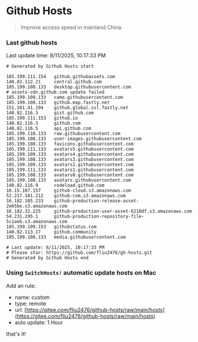 # Github Hosts

> Improve access speed in mainland China.

### Last github hosts

Last update time: 8/11/2025, 10:17:33 PM

```base
# Generated by Github Hosts start 

185.199.111.154   github.githubassets.com
140.82.112.21     central.github.com
185.199.108.133   desktop.githubusercontent.com
# assets-cdn.github.com update failed
185.199.109.133   camo.githubusercontent.com
185.199.108.133   github.map.fastly.net
151.101.41.194    github.global.ssl.fastly.net
140.82.116.3      gist.github.com
185.199.111.153   github.io
140.82.116.3      github.com
140.82.116.5      api.github.com
185.199.110.133   raw.githubusercontent.com
185.199.108.133   user-images.githubusercontent.com
185.199.108.133   favicons.githubusercontent.com
185.199.111.133   avatars5.githubusercontent.com
185.199.109.133   avatars4.githubusercontent.com
185.199.108.133   avatars3.githubusercontent.com
185.199.109.133   avatars2.githubusercontent.com
185.199.111.133   avatars1.githubusercontent.com
185.199.108.133   avatars0.githubusercontent.com
185.199.108.133   avatars.githubusercontent.com
140.82.116.9      codeload.github.com
16.15.187.157     github-cloud.s3.amazonaws.com
52.217.101.212    github-com.s3.amazonaws.com
16.182.105.233    github-production-release-asset-2e65be.s3.amazonaws.com
16.182.32.225     github-production-user-asset-6210df.s3.amazonaws.com
54.231.195.1      github-production-repository-file-5c1aeb.s3.amazonaws.com
185.199.109.153   githubstatus.com
140.82.113.17     github.community
185.199.108.133   media.githubusercontent.com

# Last update: 8/11/2025, 10:17:33 PM
# Please star: https://github.com/fliu2476/gh-hosts.git
# Generated by Github Hosts end
```

### Using `SwitchHosts!` automatic update hosts on Mac
Add an rule:
- name: custom
- type: remote
- url: [https://gitee.com/fliu2476/github-hosts/raw/main/hosts](https://gitee.com/fliu2476/github-hosts/raw/main/hosts)
- auto update: 1 Hour

that's it!

